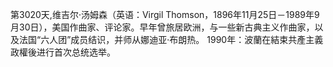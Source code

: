 第3020天,维吉尔·汤姆森（英语：Virgil Thomson，1896年11月25日－1989年9月30日），美国作曲家、评论家。早年曾旅居欧洲，与一些新古典主义作曲家，以及法国“六人团”成员结识，并师从娜迪亚·布朗热。
1990年：波蘭在結束共產主義政權後进行首次总统选举。